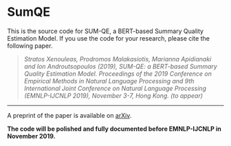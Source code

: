 # SumQE
This is the source code for SUM-QE, a BERT-based Summary Quality Estimation Model. If you use the code for your research, please cite the following paper.  
>*Stratos Xenouleas, Prodromos Malakasiotis, Marianna Apidianaki and Ion Androutsopoulos (2019), SUM-QE: a BERT-based Summary Quality Estimation Model.
> Proceedings of the 2019 Conference on Empirical Methods in Natural Language Processing and 9th International Joint Conference on Natural Language Processing (EMNLP-IJCNLP 2019), November 3-7, Hong Kong. (to appear)*
---

A preprint of the paper is available on [arXiv](https://arxiv.org/abs/1909.00578).

**The code will be polished and fully documented before EMNLP-IJCNLP in November 2019.**
